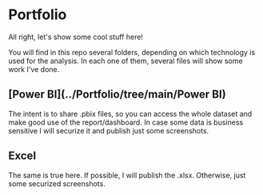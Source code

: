 # Portfolio

All right, let's show some cool stuff here!

You will find in this repo several folders, depending on which technology is used for the analysis. In each one of them, several files will show some work I've done.

## [Power BI](../Portfolio/tree/main/Power BI)

The intent is to share .pbix files, so you can access the whole dataset and make good use of the report/dashboard. In case some data is business sensitive I will securize it and publish just some screenshots.

## Excel

The same is true here. If possible, I will publish the .xlsx. Otherwise, just some securized screenshots.

